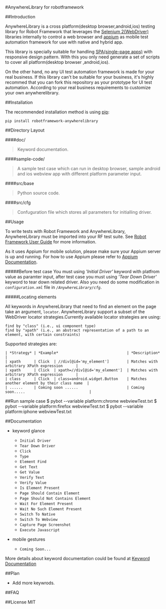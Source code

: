 #AnywhereLibrary for robotframework

##Introduction

AnywhereLibrary is a cross platform(desktop browser,android,ios) testing library for Robot Framework that leverages the [Selenium 2(WebDriver)](<http://seleniumhq.org/docs/03_webdriver.html/>) libraries internally to control a web browser and [appium](<http://appium.io/>) as mobile test automation framework for use with native and hybrid app. 

This library is specially suitable for handling [SPA(single-page apps)](http://en.wikipedia.org/wiki/Single-page_application) with responsive design pattern. WIth this you only need generate a set of scripts to cover all platform(desktop browser ,android,ios). 

On the other hand, no any UI test automation framework is made for your real business. If this library can't be suitable for your business, it's highly recommed that you can fork this repository as your prototype for UI test automation. According to your real business requirements to customize your own anywherelibrary.

##Installation

The recommended installation method is using [pip](http://www.pip-installer.org/en/latest/):
	
	pip install robotframework-anywherelibrary

##Directory Layout

####doc/
>Keyword documentation.
    
####sample-code/
>A sample test case which can run in desktop browser, sample android and ios webview app with different platform parameter input.

####src/base
>Python source code.
    
####src/cfg
>Confuguration file which stores all parameters for initialling driver.

##Usage

To write tests with Robot Framework and AnywhereLibrary, 
AnywhereLibrary must be imported into your RF test suite.
See [Robot Framework User Guide](https://code.google.com/p/robotframework/wiki/UserGuide) for more information.

As it uses Appium for mobile solution, please make sure your Appium server is up and running.
For how to use Appium please refer to [Appium Documentation](http://appium.io/getting-started.html).

#####Before test case
You must using *'Initial Driver'* keyword with platfrom value as paramter input, after test case you must      using *'Tear Down Driver'* keyword to tear down related driver. Also you need do some modification in *`configuration.xml`* file in *`/AnywhereLibrary/cfg`*.

#####Locating elements

All keywords in AnywhereLibrary that need to find an element on the page take an argument, `locator`.  AnywhereLibrary support a subset of the WebDriver locator strategies.Currently available locator strategies are using:
    
    find by "class" (i.e., ui component type)
    find by "xpath" (i.e., an abstract representation of a path to an element, with certain constraints)
Supported strategies are:

    | *Strategy* | *Example*                               | *Description*                                |
    | xpath      | Click  | //div[@id='my_element']        | Matches with arbitrary XPath expression      |
    | xpath      | Click  | xpath=//div[@id='my_element']  | Matches with arbitrary XPath expression      |
    | class      | Click  | class=android.widget.Button    | Matches another element by their class name  |
    | ......     | Coming soon ......                      | Coming soon.....                             |
     
##Run sample case
	$ pybot --variable platform:chrome webviewTest.txt
	$ pybot --variable platform:firefox webviewTest.txt
	$ pybot --variable platform:iphone webviewTest.txt
	
##Documentation
* keyword glance

	- `Initial Driver`
	- `Tear Down Driver`
	- `Click`
	- `Type`
	- `Element Find`
	- `Get Text`
	- `Get Value`
	- `Verify Text`
	- `Verify Value`
	- `Is Element Present`
	- `Page Should Contain Element`
	- `Page Should Not Contains Element`
	- `Wait For Element Present`
	- `Wait No Such Element Present`
	- `Switch To Native`
	- `Switch To Webview`
	- `Capture Page Screenshot`
	- `Execute Javascript`
* mobile gestures
	- `Coming Soon...`
	
	
More details about keyword documentation could be found at [Keyword Documentation](http://luisxiaomai.github.io/robotframework-anywherelibrary/doc/AnywhereLibraryDocument.html>)

##Plan
* Add more keywrods.



##FAQ

##License
MIT

